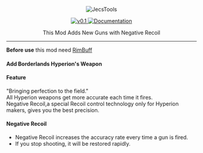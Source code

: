 <p align="center">
    <img src="https://github.com/jhjjgu0115/Rimperion/blob/master/About/Preview.png" alt="JecsTools" />
</p>
<p align="center">
  <a href="https://github.com/jhjjgu0115/Rimperion/releases">
    <img src="https://img.shields.io/badge/release-v0.1-0066cc.svg?style=flat" alt="v0.1" />
  </a>
  <a href="https://github.com/jhjjgu0115/Rimperion/wiki">
    <img src="https://img.shields.io/badge/documentation-Wiki-cc0303.svg?style=flat" alt="Documentation" />
  </a>
</p>

<p align="center">
 This Mod Adds New Guns with Negative Recoil
</p>

---------------------------------------
**Before use** this mod need [RimBuff](https://github.com/jhjjgu0115/RimBuff)

#### Add Borderlands Hyperion's Weapon
#### Feature
"Bringing perfection to the field."  
All Hyperion weapons get more accurate each time it fires.  
Negative Recoil,a special Recoil control technology only for Hyperion makers, gives you the best precision.  

#### Negative Recoil
- Negative Recoil increases the accuracy rate every time a gun is fired.
- If you stop shooting, it will be restored rapidly.

